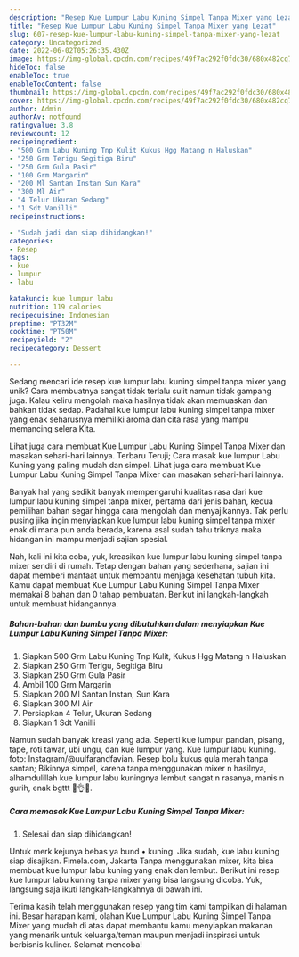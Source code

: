 ```yaml
---
description: "Resep Kue Lumpur Labu Kuning Simpel Tanpa Mixer yang Lezat"
title: "Resep Kue Lumpur Labu Kuning Simpel Tanpa Mixer yang Lezat"
slug: 607-resep-kue-lumpur-labu-kuning-simpel-tanpa-mixer-yang-lezat
category: Uncategorized
date: 2022-06-02T05:26:35.430Z
image: https://img-global.cpcdn.com/recipes/49f7ac292f0fdc30/680x482cq70/kue-lumpur-labu-kuning-simpel-tanpa-mixer-foto-resep-utama.jpg
hideToc: false
enableToc: true
enableTocContent: false
thumbnail: https://img-global.cpcdn.com/recipes/49f7ac292f0fdc30/680x482cq70/kue-lumpur-labu-kuning-simpel-tanpa-mixer-foto-resep-utama.jpg
cover: https://img-global.cpcdn.com/recipes/49f7ac292f0fdc30/680x482cq70/kue-lumpur-labu-kuning-simpel-tanpa-mixer-foto-resep-utama.jpg
author: Admin
authorAv: notfound
ratingvalue: 3.8
reviewcount: 12
recipeingredient:
- "500 Grm Labu Kuning Tnp Kulit Kukus Hgg Matang n Haluskan"
- "250 Grm Terigu Segitiga Biru"
- "250 Grm Gula Pasir"
- "100 Grm Margarin"
- "200 Ml Santan Instan Sun Kara"
- "300 Ml Air"
- "4 Telur Ukuran Sedang"
- "1 Sdt Vanilli"
recipeinstructions:

- "Sudah jadi dan siap dihidangkan!"
categories:
- Resep
tags:
- kue
- lumpur
- labu

katakunci: kue lumpur labu 
nutrition: 119 calories
recipecuisine: Indonesian
preptime: "PT32M"
cooktime: "PT50M"
recipeyield: "2"
recipecategory: Dessert

---
```





Sedang mencari ide resep kue lumpur labu kuning simpel tanpa mixer yang unik? Cara membuatnya sangat tidak terlalu sulit namun tidak gampang juga. Kalau keliru mengolah maka hasilnya tidak akan memuaskan dan bahkan tidak sedap. Padahal kue lumpur labu kuning simpel tanpa mixer yang enak seharusnya memiliki aroma dan cita rasa yang mampu memancing selera Kita.





Lihat juga cara membuat Kue Lumpur Labu Kuning Simpel Tanpa Mixer dan masakan sehari-hari lainnya. Terbaru Teruji; Cara masak kue lumpur Labu Kuning yang paling mudah dan simpel. Lihat juga cara membuat Kue Lumpur Labu Kuning Simpel Tanpa Mixer dan masakan sehari-hari lainnya.

Banyak hal yang sedikit banyak mempengaruhi kualitas rasa dari kue lumpur labu kuning simpel tanpa mixer, pertama dari jenis bahan, kedua pemilihan bahan segar hingga cara mengolah dan menyajikannya. Tak perlu pusing jika ingin menyiapkan kue lumpur labu kuning simpel tanpa mixer enak di mana pun anda berada, karena asal sudah tahu triknya maka hidangan ini mampu menjadi sajian spesial.






Nah, kali ini kita coba, yuk, kreasikan kue lumpur labu kuning simpel tanpa mixer sendiri di rumah. Tetap dengan bahan yang sederhana, sajian ini dapat memberi manfaat untuk membantu menjaga kesehatan tubuh kita. Kamu dapat membuat Kue Lumpur Labu Kuning Simpel Tanpa Mixer memakai 8 bahan dan 0 tahap pembuatan. Berikut ini langkah-langkah untuk membuat hidangannya.

<!--inarticleads1-->

##### Bahan-bahan dan bumbu yang dibutuhkan dalam menyiapkan Kue Lumpur Labu Kuning Simpel Tanpa Mixer:

1. Siapkan 500 Grm Labu Kuning Tnp Kulit, Kukus Hgg Matang n Haluskan
1. Siapkan 250 Grm Terigu, Segitiga Biru
1. Siapkan 250 Grm Gula Pasir
1. Ambil 100 Grm Margarin
1. Siapkan 200 Ml Santan Instan, Sun Kara
1. Siapkan 300 Ml Air
1. Persiapkan 4 Telur, Ukuran Sedang
1. Siapkan 1 Sdt Vanilli


Namun sudah banyak kreasi yang ada. Seperti kue lumpur pandan, pisang, tape, roti tawar, ubi ungu, dan kue lumpur yang. Kue lumpur labu kuning. foto: Instagram/@uulfarandfavian. Resep bolu kukus gula merah tanpa santan; Bikinnya simpel, karena tanpa menggunakan mixer n hasilnya, alhamdulillah kue lumpur labu kuningnya lembut sangat n rasanya, manis n gurih, enak bgttt 💛👌💛. 

<!--inarticleads2-->

##### Cara memasak Kue Lumpur Labu Kuning Simpel Tanpa Mixer:


1. Selesai dan siap dihidangkan!

Untuk merk kejunya bebas ya bund • kuning. Jika sudah, kue labu kuning siap disajikan. Fimela.com, Jakarta Tanpa menggunakan mixer, kita bisa membuat kue lumpur labu kuning yang enak dan lembut. Berikut ini resep kue lumpur labu kuning tanpa mixer yang bisa langsung dicoba. Yuk, langsung saja ikuti langkah-langkahnya di bawah ini. 

Terima kasih telah menggunakan resep yang tim kami tampilkan di halaman ini. Besar harapan kami, olahan Kue Lumpur Labu Kuning Simpel Tanpa Mixer yang mudah di atas dapat membantu kamu menyiapkan makanan yang menarik untuk keluarga/teman maupun menjadi inspirasi untuk berbisnis kuliner. Selamat mencoba!
